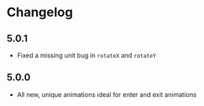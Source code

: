 # Changelog

## 5.0.1

- Fixed a missing unit bug in `rotateX` and `rotateY`

## 5.0.0

- All new, unique animations ideal for enter and exit animations
